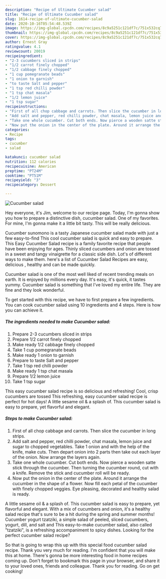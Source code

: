 ```yaml
---
description: "Recipe of Ultimate Cucumber salad"
title: "Recipe of Ultimate Cucumber salad"
slug: 1614-recipe-of-ultimate-cucumber-salad
date: 2020-10-16T05:54:48.539Z
image: https://img-global.cpcdn.com/recipes/8c9a5251c121df7c/751x532cq70/cucumber-salad-recipe-main-photo.jpg
thumbnail: https://img-global.cpcdn.com/recipes/8c9a5251c121df7c/751x532cq70/cucumber-salad-recipe-main-photo.jpg
cover: https://img-global.cpcdn.com/recipes/8c9a5251c121df7c/751x532cq70/cucumber-salad-recipe-main-photo.jpg
author: Ernest Gray
ratingvalue: 4.1
reviewcount: 20019
recipeingredient:
- "2-3 cucumbers sliced in strips"
- "1/2 carrot finely chopped"
- "1/2 cabbage finely chopped"
- "1 cup pomegranate beads"
- "1 onion to garnish"
- "to taste Salt and pepper"
- "1 tsp red chilli powder"
- "1 tsp chat masala"
- "1/2 lemon juice"
- "1 tsp sugar"
recipeinstructions:
- "First of all chop cabbage and carrots. Then slice the cucumber in long strips."
- "Add salt and pepper, red chilli powder, chat masala, lemon juice and sugar to chopped vegetables. Take 1 onion and with the help of the knife, make cuts. Then depart onion into 2 parts then take out each layer of the onion. Now arrange the layers again."
- "Take one whole cucumber. Cut both ends. Now pierce a wooden satte stick through the cucumber. Then turning the cucumber round, cut with a knife. Remove the stick and cucumber roll will be ready."
- "Now put the onion in the center of the plate. Around it arrange the cucumber in the shape of a flower. Now fill each petal of the cucumber with finely chopped veggies. Eye pleasing, decorated and healthy salad is ready."
categories:
- Recipe
tags:
- cucumber
- salad

katakunci: cucumber salad 
nutrition: 112 calories
recipecuisine: American
preptime: "PT24M"
cooktime: "PT51M"
recipeyield: "3"
recipecategory: Dessert

---
```



![Cucumber salad](https://img-global.cpcdn.com/recipes/8c9a5251c121df7c/751x532cq70/cucumber-salad-recipe-main-photo.jpg)

Hey everyone, it's Jim, welcome to our recipe page. Today, I'm gonna show you how to prepare a distinctive dish, cucumber salad. One of my favorites. For mine, I'm gonna make it a little bit tasty. This will be really delicious.

Cucumber sunomono is a tasty Japanese cucumber salad made with just a few easy-to-find This cool cucumber salad is quick and easy to prepare. This Easy Cucumber Salad recipe is a family favorite recipe that people have been enjoying for ages. Thinly sliced cucumbers and onion are tossed in a sweet and tangy vinaigrette for a classic side dish. Lot&#39;s of different ways to make them. here&#39;s a list of Cucumber Salad Recipes are easy, delicious , healthy and can be made quickly.

Cucumber salad is one of the most well liked of recent trending meals on earth. It is enjoyed by millions every day. It's easy, it's quick, it tastes yummy. Cucumber salad is something that I've loved my entire life. They are fine and they look wonderful.


To get started with this recipe, we have to first prepare a few ingredients. You can cook cucumber salad using 10 ingredients and 4 steps. Here is how you can achieve it.

<!--inarticleads1-->

##### The ingredients needed to make Cucumber salad:

1. Prepare 2-3 cucumbers sliced in strips
1. Prepare 1/2 carrot finely chopped
1. Make ready 1/2 cabbage finely chopped
1. Take 1 cup pomegranate beads
1. Make ready 1 onion to garnish
1. Prepare to taste Salt and pepper
1. Take 1 tsp red chilli powder
1. Make ready 1 tsp chat masala
1. Prepare 1/2 lemon juice
1. Take 1 tsp sugar


This easy cucumber salad recipe is so delicious and refreshing! Cool, crisp cucumbers are tossed This refreshing, easy cucumber salad recipe is perfect for hot days! A little sesame oil &amp; a splash of. This cucumber salad is easy to prepare, yet flavorful and elegant. 

<!--inarticleads2-->

##### Steps to make Cucumber salad:

1. First of all chop cabbage and carrots. Then slice the cucumber in long strips.
1. Add salt and pepper, red chilli powder, chat masala, lemon juice and sugar to chopped vegetables. Take 1 onion and with the help of the knife, make cuts. Then depart onion into 2 parts then take out each layer of the onion. Now arrange the layers again.
1. Take one whole cucumber. Cut both ends. Now pierce a wooden satte stick through the cucumber. Then turning the cucumber round, cut with a knife. Remove the stick and cucumber roll will be ready.
1. Now put the onion in the center of the plate. Around it arrange the cucumber in the shape of a flower. Now fill each petal of the cucumber with finely chopped veggies. Eye pleasing, decorated and healthy salad is ready.


A little sesame oil &amp; a splash of. This cucumber salad is easy to prepare, yet flavorful and elegant. With a mix of cucumbers and onion, it&#39;s a healthy salad recipe that&#39;s sure to be a hit during the spring and summer months! Cucumber yogurt tzatziki, a simple salad of peeled, sliced cucumbers, yogurt, dill, and salt and This easy-to-make cucumber salad, also called &#34;tzatziki&#34;, is a refreshing accompaniment to spicy dishes. Looking for the perfect cucumber salad recipe? 

So that is going to wrap this up with this special food cucumber salad recipe. Thank you very much for reading. I'm confident that you will make this at home. There's gonna be more interesting food in home recipes coming up. Don't forget to bookmark this page in your browser, and share it to your loved ones, friends and colleague. Thank you for reading. Go on get cooking!
